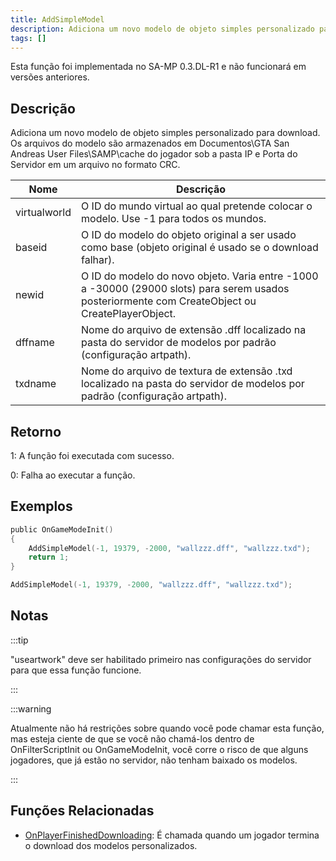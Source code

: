```yaml
---
title: AddSimpleModel
description: Adiciona um novo modelo de objeto simples personalizado para download.  
tags: []
---
```


Esta função foi implementada no SA-MP 0.3.DL-R1 e não funcionará em versões anteriores.

## Descrição

Adiciona um novo modelo de objeto simples personalizado para download. Os arquivos do modelo são armazenados em Documentos\GTA San Andreas User Files\SAMP\cache do jogador sob a pasta IP e Porta do Servidor em um arquivo no formato CRC.

| Nome         | Descrição                                                                                                                						  |
| ------------ | --------------------------------------------------------------------------------------------------------------------------- 					  |
| virtualworld | O ID do mundo virtual ao qual pretende colocar o modelo. Use -1 para todos os mundos.                                              			  |
| baseid       | O ID do modelo do objeto original a ser usado como base (objeto original é usado se o download falhar).  										  |
| newid        | O ID do modelo do novo objeto. Varia entre -1000 a -30000 (29000 slots) para serem usados posteriormente com CreateObject ou CreatePlayerObject. |
| dffname      | Nome do arquivo de extensão .dff localizado na pasta do servidor de modelos por padrão (configuração artpath).             					  |
| txdname      | Nome do arquivo de textura de extensão .txd localizado na pasta do servidor de modelos por padrão (configuração artpath).  					  |

## Retorno

1: A função foi executada com sucesso. 

0: Falha ao executar a função.

## Exemplos

```c
public OnGameModeInit()
{
    AddSimpleModel(-1, 19379, -2000, "wallzzz.dff", "wallzzz.txd");
    return 1;
}
```

```c
AddSimpleModel(-1, 19379, -2000, "wallzzz.dff", "wallzzz.txd");
```

## Notas

:::tip

"useartwork" deve ser habilitado primeiro nas configurações do servidor para que essa função funcione.

:::

:::warning

Atualmente não há restrições sobre quando você pode chamar esta função, mas esteja ciente de que se você não chamá-los dentro de OnFilterScriptInit ou OnGameModeInit, você corre o risco de que alguns jogadores, que já estão no servidor, não tenham baixado os modelos.

:::

## Funções Relacionadas

- [OnPlayerFinishedDownloading](../callbacks/OnPlayerFinishedDownloading.md): É chamada quando um jogador termina o download dos modelos personalizados. 

